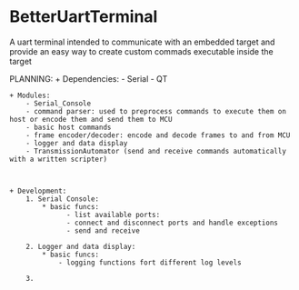 # BetterUartTerminal
A uart terminal intended to communicate with an embedded target and provide an easy way to create custom commads executable inside the target


PLANNING:
    + Dependencies:
        - Serial
        - QT
        
    + Modules:
        - Serial_Console
        - command parser: used to preprocess commands to execute them on host or encode them and send them to MCU
        - basic host commands
        - frame encoder/decoder: encode and decode frames to and from MCU
        - logger and data display
        - TransmissionAutomator (send and receive commands automatically with a written scripter)
        
        
    
    + Development:
        1. Serial Console:
            * basic funcs:
                  - list available ports:
                  - connect and disconnect ports and handle exceptions
                  - send and receive   
                  
        2. Logger and data display:
            * basic funcs:
                - logging functions fort different log levels
                
        3.

                  
                  